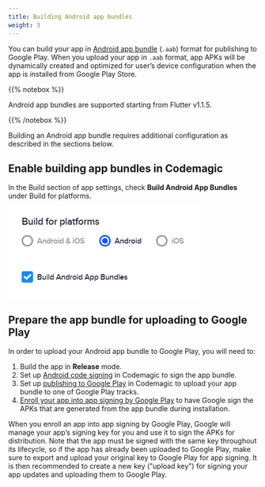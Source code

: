 ```yaml
---
title: Building Android app bundles
weight: 3
---
```


You can build your app in [Android app bundle](https://developer.android.com/guide/app-bundle) (`.aab`) format for publishing to Google Play. When you upload your app in `.aab` format, app APKs will be dynamically created and optimized for user’s device configuration when the app is installed from Google Play Store.

{{% notebox %}}

Android app bundles are supported starting from Flutter v1.1.5.

{{% /notebox %}}

Building an Android app bundle requires additional configuration as described in the sections below.

## Enable building app bundles in Codemagic

In the Build section of app settings, check **Build Android App Bundles** under Build for platforms.

![](../uploads/androi_app_bundles.PNG)

## Prepare the app bundle for uploading to Google Play

In order to upload your Android app bundle to Google Play, you will need to:

1. Build the app in **Release** mode.
2. Set up [Android code signing](https://docs.codemagic.io/code-signing/android-code-signing/) in Codemagic to sign the app bundle.
3. Set up [publishing to Google Play](https://docs.codemagic.io/publishing/publishing-to-google-play/) in Codemagic to upload your app bundle to one of Google Play tracks.
4. [Enroll your app into app signing by Google Play](https://support.google.com/googleplay/android-developer/answer/7384423) to have Google sign the APKs that are generated from the app bundle during installation.

When you enroll an app into app signing by Google Play, Google will manage your app’s signing key for you and use it to sign the APKs for distribution. Note that the app must be signed with the same key throughout its lifecycle, so if the app has already been uploaded to Google Play, make sure to export and upload your original key to Google Play for app signing. It is then recommended to create a new key ("upload key") for signing your app updates and uploading them to Google Play.
